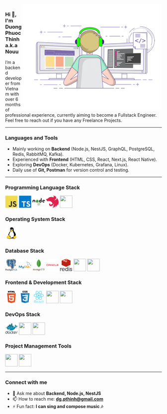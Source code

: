 <img align="right" alt="coder" width="450" src="https://raw.githubusercontent.com/mikonoid/mikonoid/main/images/gifs/coder3.gif"/>

### Hi 👋, I'm Duong Phuoc Thinh a.k.a Nouu

I’m a backend developer from Vietnam with over 6 months of professional experience, currently aiming to become a Fullstack Engineer.  
Feel free to reach out if you have any Freelance Projects.

---

### **Languages and Tools**
- Mainly working on **Backend** (Node.js, NestJS, GraphQL, PostgreSQL, Redis, RabbitMQ, Kafka).
- Experienced with **Frontend** (HTML, CSS, React, Next.js, React Native).
- Exploring **DevOps** (Docker, Kubernetes, Grafana, Linux).
- Daily use of **Git, Postman** for version control and testing.

---

### **Programming Language Stack**
<p align="left">
  <a href="https://developer.mozilla.org/en-US/docs/Web/JavaScript"><img src="https://raw.githubusercontent.com/devicons/devicon/master/icons/javascript/javascript-original.svg" width="40" height="40"/></a>
  <a href="https://www.typescriptlang.org/"><img src="https://raw.githubusercontent.com/devicons/devicon/master/icons/typescript/typescript-original.svg" width="40" height="40"/></a>
  <a href="https://nodejs.org"><img src="https://raw.githubusercontent.com/devicons/devicon/master/icons/nodejs/nodejs-original-wordmark.svg" width="40" height="40"/></a>
  <a href="https://nestjs.com/"><img src="https://raw.githubusercontent.com/devicons/devicon/master/icons/nestjs/nestjs-plain.svg" width="40" height="40"/></a>
  <a href="https://graphql.org"><img src="https://www.vectorlogo.zone/logos/graphql/graphql-icon.svg" width="40" height="40"/></a>
</p>

### **Operating System Stack**
<p align="left">
  <a href="https://www.linux.org/"><img src="https://raw.githubusercontent.com/devicons/devicon/master/icons/linux/linux-original.svg" width="40" height="40"/></a>
</p>

### **Database Stack**
<p align="left">
  <a href="https://www.postgresql.org"><img src="https://raw.githubusercontent.com/devicons/devicon/master/icons/postgresql/postgresql-original-wordmark.svg" width="40" height="40"/></a>
  <a href="https://www.mysql.com/"><img src="https://raw.githubusercontent.com/devicons/devicon/master/icons/mysql/mysql-original-wordmark.svg" width="40" height="40"/></a>
  <a href="https://www.mongodb.com/"><img src="https://raw.githubusercontent.com/devicons/devicon/master/icons/mongodb/mongodb-original-wordmark.svg" width="40" height="40"/></a>
  <a href="https://www.oracle.com/"><img src="https://raw.githubusercontent.com/devicons/devicon/master/icons/oracle/oracle-original.svg" width="40" height="40"/></a>
  <a href="https://redis.io"><img src="https://raw.githubusercontent.com/devicons/devicon/master/icons/redis/redis-original-wordmark.svg" width="40" height="40"/></a>
  <a href="https://www.rabbitmq.com"><img src="https://www.vectorlogo.zone/logos/rabbitmq/rabbitmq-icon.svg" width="40" height="40"/></a>
  <a href="https://kafka.apache.org/"><img src="https://www.vectorlogo.zone/logos/apache_kafka/apache_kafka-icon.svg" width="40" height="40"/></a>
</p>

### **Frontend & Development Stack**
<p align="left">
  <a href="https://www.w3.org/html/"><img src="https://raw.githubusercontent.com/devicons/devicon/master/icons/html5/html5-original-wordmark.svg" width="40" height="40"/></a>
  <a href="https://www.w3schools.com/css/"><img src="https://raw.githubusercontent.com/devicons/devicon/master/icons/css3/css3-original-wordmark.svg" width="40" height="40"/></a>
  <a href="https://reactjs.org/"><img src="https://raw.githubusercontent.com/devicons/devicon/master/icons/react/react-original-wordmark.svg" width="40" height="40"/></a>
  <a href="https://nextjs.org/"><img src="https://cdn.worldvectorlogo.com/logos/nextjs-2.svg" width="40" height="40"/></a>
  <a href="https://reactnative.dev/"><img src="https://reactnative.dev/img/header_logo.svg" width="40" height="40"/></a>
</p>

### **DevOps Stack**
<p align="left">
  <a href="https://www.docker.com/"><img src="https://raw.githubusercontent.com/devicons/devicon/master/icons/docker/docker-original-wordmark.svg" width="40" height="40"/></a>
  <a href="https://kubernetes.io"><img src="https://www.vectorlogo.zone/logos/kubernetes/kubernetes-icon.svg" width="40" height="40"/></a>
  <a href="https://grafana.com"><img src="https://www.vectorlogo.zone/logos/grafana/grafana-icon.svg" width="40" height="40"/></a>
</p>

### **Project Management Tools**
<p align="left">
  <a href="https://git-scm.com/"><img src="https://www.vectorlogo.zone/logos/git-scm/git-scm-icon.svg" width="40" height="40"/></a>
  <a href="https://postman.com"><img src="https://www.vectorlogo.zone/logos/getpostman/getpostman-icon.svg" width="40" height="40"/></a>
</p>

---

### **Connect with me**
- 💬 Ask me about **Backend, Node.js, NestJS**  
- 📫 How to reach me: **dg.pthinh@gmail.com**  
- ⚡ Fun fact: **I can sing and compose music 🎶**
